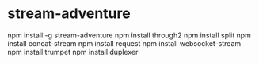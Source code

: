 # stream-adventure
npm install -g stream-adventure
npm install through2
npm install split
npm install concat-stream
npm install request
npm install websocket-stream
npm install trumpet
npm install duplexer
